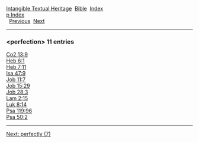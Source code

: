 [Intangible Textual Heritage](../../index)  [Bible](../index) 
[Index](index)   
[p Index](_p_)  
  [Previous](c08393)  [Next](c08395) 

------------------------------------------------------------------------

### &lt;perfection&gt; 11 entries

[Co2 13:9](../kjv/co2013.htm#009)  
[Heb 6:1](../kjv/heb006.htm#001)  
[Heb 7:11](../kjv/heb007.htm#011)  
[Isa 47:9](../kjv/isa047.htm#009)  
[Job 11:7](../kjv/job011.htm#007)  
[Job 15:29](../kjv/job015.htm#029)  
[Job 28:3](../kjv/job028.htm#003)  
[Lam 2:15](../kjv/lam002.htm#015)  
[Luk 8:14](../kjv/luk008.htm#014)  
[Psa 119:96](../kjv/psa119.htm#096)  
[Psa 50:2](../kjv/psa050.htm#002)  

------------------------------------------------------------------------

[Next: perfectly (7)](c08395)
